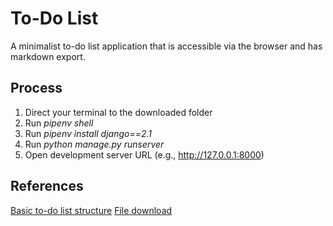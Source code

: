# To-Do List

A minimalist to-do list application that is accessible via the browser and has markdown export.

## Process

1. Direct your terminal to the downloaded folder 
2. Run *pipenv shell*
3. Run *pipenv install django==2.1*
4. Run *python manage.py runserver*
5. Open development server URL (e.g., http://127.0.0.1:8000)

## References

[Basic to-do list structure](https://youtu.be/ovql0Ui3n_I)
[File download](https://linuxhint.com/download-the-file-in-django/)
